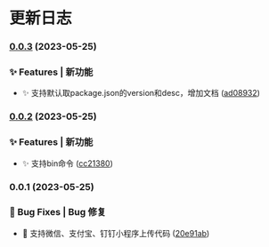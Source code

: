 # 更新日志 


### [0.0.3](https://gitee.com/fant-mini/uni-mini-ci/compare/v0.0.2...v0.0.3) (2023-05-25)


### ✨ Features | 新功能

* ✨ 支持默认取package.json的version和desc，增加文档 ([ad08932](https://gitee.com/fant-mini/uni-mini-ci/commit/ad089329ac2e836abf18c74620b0f0bd37cb12c0))

### [0.0.2](https://gitee.com/fant-mini/uni-mini-ci/compare/v0.0.1...v0.0.2) (2023-05-25)


### ✨ Features | 新功能

* ✨ 支持bin命令 ([cc21380](https://gitee.com/fant-mini/uni-mini-ci/commit/cc21380426200dfcec88ff01ccf77f30cb9e2a1b))

### 0.0.1 (2023-05-25)


### 🐛 Bug Fixes | Bug 修复

* 🐛 支持微信、支付宝、钉钉小程序上传代码 ([20e91ab](https://gitee.com/fant-mini/uni-mini-ci/commit/20e91abf0417c3fbd4661e0f3738f97854bf8ce6))
